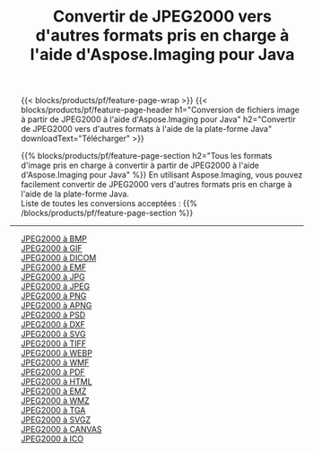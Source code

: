 ﻿---
title: Convertir de JPEG2000 vers d'autres formats pris en charge à l'aide d'Aspose.Imaging pour Java 
weight: 3920
url: /fr/java/conversion/from/jpeg2000 
lang: fr
langdirlevel: 2
locales: zh-hans,ja,it,ru,de,es,fr,nl,id,lt,pl,pt,vi,tr,ko,zh-hant,ar,hi,th,sv,cs,uk,he
description: En utilisant Aspose.Imaging, vous pouvez facilement convertir de JPEG2000 vers d'autres formats à l'aide de la plate-forme Java
---

{{< blocks/products/pf/feature-page-wrap >}}
{{< blocks/products/pf/feature-page-header h1="Conversion de fichiers image à partir de JPEG2000 à l'aide d'Aspose.Imaging pour Java" h2="Convertir de JPEG2000 vers d'autres formats à l'aide de la plate-forme Java" downloadText="Télécharger" >}}


{{% blocks/products/pf/feature-page-section  h2="Tous les formats d'image pris en charge à convertir à partir de JPEG2000 à l'aide d'Aspose.Imaging pour Java" %}}
En utilisant Aspose.Imaging, vous pouvez facilement convertir de JPEG2000 vers d'autres formats pris en charge à l'aide de la plate-forme Java.
<br/>
Liste de toutes les conversions acceptées :
{{% /blocks/products/pf/feature-page-section %}}
<div class="container-fluid productfamilypage bg-gray">
    <div class="convertypes bg-gray agp-content section">
        <div class="container">
		<hr style="margin-left:-20px;"/>
		<div class="row other-converters">
		    <div class='col-md-2 other-converter remove-lp remove-rp'><a href="/imaging/fr/java/conversion/jpeg2000-to-bmp" >JPEG2000 à BMP</a></div><div class='col-md-2 other-converter remove-lp remove-rp'><a href="/imaging/fr/java/conversion/jpeg2000-to-gif" >JPEG2000 à GIF</a></div><div class='col-md-2 other-converter remove-lp remove-rp'><a href="/imaging/fr/java/conversion/jpeg2000-to-dicom" >JPEG2000 à DICOM</a></div><div class='col-md-2 other-converter remove-lp remove-rp'><a href="/imaging/fr/java/conversion/jpeg2000-to-emf" >JPEG2000 à EMF</a></div><div class='col-md-2 other-converter remove-lp remove-rp'><a href="/imaging/fr/java/conversion/jpeg2000-to-jpg" >JPEG2000 à JPG</a></div><div class='col-md-2 other-converter remove-lp remove-rp'><a href="/imaging/fr/java/conversion/jpeg2000-to-jpeg" >JPEG2000 à JPEG</a></div><div class='col-md-2 other-converter remove-lp remove-rp'><a href="/imaging/fr/java/conversion/jpeg2000-to-png" >JPEG2000 à PNG</a></div><div class='col-md-2 other-converter remove-lp remove-rp'><a href="/imaging/fr/java/conversion/jpeg2000-to-apng" >JPEG2000 à APNG</a></div><div class='col-md-2 other-converter remove-lp remove-rp'><a href="/imaging/fr/java/conversion/jpeg2000-to-psd" >JPEG2000 à PSD</a></div><div class='col-md-2 other-converter remove-lp remove-rp'><a href="/imaging/fr/java/conversion/jpeg2000-to-dxf" >JPEG2000 à DXF</a></div><div class='col-md-2 other-converter remove-lp remove-rp'><a href="/imaging/fr/java/conversion/jpeg2000-to-svg" >JPEG2000 à SVG</a></div><div class='col-md-2 other-converter remove-lp remove-rp'><a href="/imaging/fr/java/conversion/jpeg2000-to-tiff" >JPEG2000 à TIFF</a></div><div class='col-md-2 other-converter remove-lp remove-rp'><a href="/imaging/fr/java/conversion/jpeg2000-to-webp" >JPEG2000 à WEBP</a></div><div class='col-md-2 other-converter remove-lp remove-rp'><a href="/imaging/fr/java/conversion/jpeg2000-to-wmf" >JPEG2000 à WMF</a></div><div class='col-md-2 other-converter remove-lp remove-rp'><a href="/imaging/fr/java/conversion/jpeg2000-to-pdf" >JPEG2000 à PDF</a></div><div class='col-md-2 other-converter remove-lp remove-rp'><a href="/imaging/fr/java/conversion/jpeg2000-to-html" >JPEG2000 à HTML</a></div><div class='col-md-2 other-converter remove-lp remove-rp'><a href="/imaging/fr/java/conversion/jpeg2000-to-emz" >JPEG2000 à EMZ</a></div><div class='col-md-2 other-converter remove-lp remove-rp'><a href="/imaging/fr/java/conversion/jpeg2000-to-wmz" >JPEG2000 à WMZ</a></div><div class='col-md-2 other-converter remove-lp remove-rp'><a href="/imaging/fr/java/conversion/jpeg2000-to-tga" >JPEG2000 à TGA</a></div><div class='col-md-2 other-converter remove-lp remove-rp'><a href="/imaging/fr/java/conversion/jpeg2000-to-svgz" >JPEG2000 à SVGZ</a></div><div class='col-md-2 other-converter remove-lp remove-rp'><a href="/imaging/fr/java/conversion/jpeg2000-to-canvas" >JPEG2000 à CANVAS</a></div><div class='col-md-2 other-converter remove-lp remove-rp'><a href="/imaging/fr/java/conversion/jpeg2000-to-ico" >JPEG2000 à ICO</a></div>
                </div>
        </div>
    </div>
</div>
<br/>

